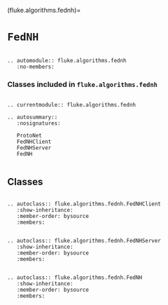 (fluke.algorithms.fednh)=

# ``FedNH``

```{eval-rst}

.. automodule:: fluke.algorithms.fednh
   :no-members:

```


<h3>

Classes included in ``fluke.algorithms.fednh``

</h3>

```{eval-rst}

.. currentmodule:: fluke.algorithms.fednh

.. autosummary::
   :nosignatures:

   ProtoNet
   FedNHClient
   FedNHServer
   FedNH
   
```


## Classes


```{eval-rst}

.. autoclass:: fluke.algorithms.fednh.FedNHClient
   :show-inheritance:
   :member-order: bysource
   :members: 

```

```{eval-rst}

.. autoclass:: fluke.algorithms.fednh.FedNHServer
   :show-inheritance:
   :member-order: bysource
   :members: 

```

```{eval-rst}

.. autoclass:: fluke.algorithms.fednh.FedNH
   :show-inheritance:
   :member-order: bysource
   :members: 

```